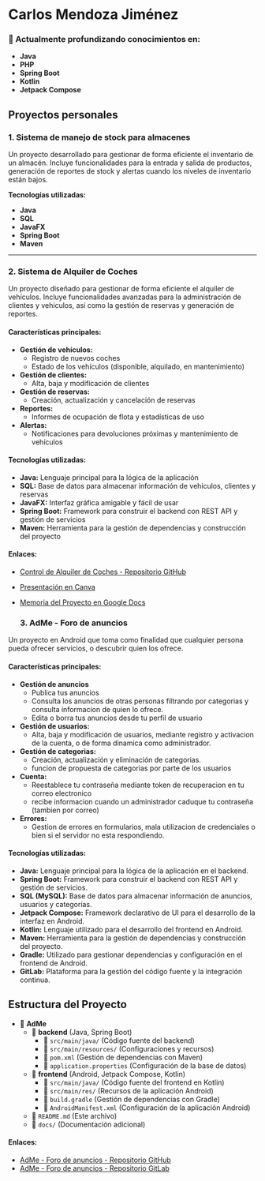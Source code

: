 # Carlos Mendoza Jiménez

### 🌱 Actualmente profundizando conocimientos en:
- **Java**
- **PHP**
- **Spring Boot**
- **Kotlin**
- **Jetpack Compose**

## Proyectos personales

### 1. Sistema de manejo de stock para almacenes
Un proyecto desarrollado para gestionar de forma eficiente el inventario de un almacén. Incluye funcionalidades para la entrada y salida de productos, generación de reportes de stock y alertas cuando los niveles de inventario están bajos.

**Tecnologías utilizadas:**
- **Java**
- **SQL**
- **JavaFX**
- **Spring Boot**
- **Maven**

---

### 2. Sistema de Alquiler de Coches
Un proyecto diseñado para gestionar de forma eficiente el alquiler de vehículos. Incluye funcionalidades avanzadas para la administración de clientes y vehículos, así como la gestión de reservas y generación de reportes.

#### Características principales:
- **Gestión de vehículos:**
  - Registro de nuevos coches
  - Estado de los vehículos (disponible, alquilado, en mantenimiento)
- **Gestión de clientes:**
  - Alta, baja y modificación de clientes
- **Gestión de reservas:**
  - Creación, actualización y cancelación de reservas
- **Reportes:**
  - Informes de ocupación de flota y estadísticas de uso
- **Alertas:**
  - Notificaciones para devoluciones próximas y mantenimiento de vehículos

#### Tecnologías utilizadas:
- **Java:** Lenguaje principal para la lógica de la aplicación
- **SQL:** Base de datos para almacenar información de vehículos, clientes y reservas
- **JavaFX:** Interfaz gráfica amigable y fácil de usar
- **Spring Boot:** Framework para construir el backend con REST API y gestión de servicios
- **Maven:** Herramienta para la gestión de dependencias y construcción del proyecto

#### Enlaces:
- [Control de Alquiler de Coches - Repositorio GitHub](https://github.com/TheReaperRK/CarConnect)
- [Presentación en Canva](https://www.canva.com/design/DAGbjsGQslY/aDQfhzQyG52-eK777Mivng/edit?utm_content=DAGbjsGQslY&utm_campaign=designshare&utm_medium=link2&utm_source=sharebutton)
- [Memoria del Proyecto en Google Docs](https://docs.google.com/document/d/1rDW2JKC5IKOYyLZL2HBUOGQDDR4lrDda6XauRIjkXtY/edit?tab=t.0)

  ### 3. AdMe - Foro de anuncios
Un proyecto en Android que toma como finalidad que cualquier persona pueda ofrecer servicios, o descubrir quien los ofrece.

#### Características principales:
- **Gestión de anuncios**
  - Publica tus anuncios
  - Consulta los anuncios de otras personas filtrando por categorias y consulta informacion de quien lo ofrece.
  - Edita o borra tus anuncios desde tu perfil de usuario
- **Gestión de usuarios:**
  - Alta, baja y modificación de usuarios, mediante registro y activacion de la cuenta, o de forma dinamica como administrador.
- **Gestión de categorias:**
  - Creación, actualización y eliminación de categorias.
  - funcion de propuesta de categorias por parte de los usuarios
- **Cuenta:**
  - Reestablece tu contraseña mediante token de recuperacion en tu correo electronico
  - recibe informacion cuando un administrador caduque tu contraseña (tambien por correo)
- **Errores:**
  - Gestion de errores en formularios, mala utilizacion de credenciales o bien si el servidor no esta respondiendo.

#### Tecnologías utilizadas:
- **Java:** Lenguaje principal para la lógica de la aplicación en el backend.
- **Spring Boot:** Framework para construir el backend con REST API y gestión de servicios.
- **SQL (MySQL):** Base de datos para almacenar información de anuncios, usuarios y categorías.
- **Jetpack Compose:** Framework declarativo de UI para el desarrollo de la interfaz en Android.
- **Kotlin:** Lenguaje utilizado para el desarrollo del frontend en Android.
- **Maven:** Herramienta para la gestión de dependencias y construcción del proyecto.
- **Gradle:** Utilizado para gestionar dependencias y configuración en el frontend de Android.
- **GitLab:** Plataforma para la gestión del código fuente y la integración continua.

## Estructura del Proyecto

- 📂 **AdMe**
  - 📂 **backend** (Java, Spring Boot)
    - 📂 `src/main/java/` (Código fuente del backend)
    - 📂 `src/main/resources/` (Configuraciones y recursos)
    - 📄 `pom.xml` (Gestión de dependencias con Maven)
    - 📄 `application.properties` (Configuración de la base de datos)
  - 📂 **frontend** (Android, Jetpack Compose, Kotlin)
    - 📂 `src/main/java/` (Código fuente del frontend en Kotlin)
    - 📂 `src/main/res/` (Recursos de la aplicación Android)
    - 📄 `build.gradle` (Gestión de dependencias con Gradle)
    - 📄 `AndroidManifest.xml` (Configuración de la aplicación Android)
  - 📄 `README.md` (Este archivo)
  - 📂 `docs/` (Documentación adicional)



#### Enlaces:
- [AdMe - Foro de anuncios - Repositorio GitHub](https://github.com/TheReaperRK/AdMe_Project)
- [AdMe - Foro de anuncios - Repositorio GitLab](https://gitlab.com/carlosmendozajimenez/proyect3_group4)

